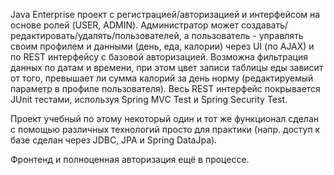    Java Enterprise проект с регистрацией/авторизацией и интерфейсом на основе ролей (USER, ADMIN). Администратор может создавать/редактировать/удалять/пользователей, а пользователь - управлять своим профилем и данными (день, еда, калории) через UI (по AJAX) и по REST интерфейсу с базовой авторизацией. Возможна фильтрация данных по датам и времени, при этом цвет записи таблицы еды зависит от того, превышает ли сумма калорий за день норму (редактируемый параметр в профиле пользователя). Весь REST интерфейс покрывается JUnit тестами, используя Spring MVC Test и Spring Security Test.
  
   Проект учебный по этому некоторый один и тот же функционал сделан с помощью различных технологий просто для практики (напр. доступ к базе сделан через JDBC, JPA и Spring DataJpa).
  
  Фронтенд и полноценная авторизация ещё в процессе.
